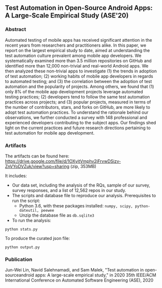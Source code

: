 ## Test Automation in Open-Source Android Apps: A Large-Scale Empirical Study (ASE'20)

### Abstract
Automated testing of mobile apps has received significant attention in the recent years from researchers and practitioners alike. In this paper, we report on the largest empirical study to date, aimed at understanding the test automation culture prevalent among mobile app developers. We systematically examined more than 3.5 million repositories on GitHub and identified more than 12,000 non-trivial and real-world Android apps. We then analyzed these non-trivial apps to investigate (1) the trends in adoption of test automation; (2) working habits of mobile app developers in regards to automated testing; and (3) the correlation between the adoption of test automation and the popularity of projects. Among others, we found that (1) only 8% of the mobile app development projects leverage automated testing practices; (2) developers tend to follow the same test automation practices across projects; and (3) popular projects, measured in terms of the number of contributors, stars, and forks on GitHub, are more likely to adopt test automation practices. To understand the rationale behind our observations, we further conducted a survey with 148 professional and experienced developers contributing to the subject apps. Our findings shed light on the current practices and future research directions pertaining to test automation for mobile app development. 

### Artifacts
The artifacts can be found here:
https://drive.google.com/file/d/1OXyitVmphv2jFrvwDSizv-ZnVYoDVZuk/view?usp=sharing (zip, 353MB)

It includes:
* Our data set, including the analysis of the RQs, sample of our survey, survey responses, and a list of 12,562 repos in our study.
* The scripts and database file to reproduce our analysis. Prerequisites to run the script:
  * Python 3.6, with these packages installed: `numpy, scipy, python-dateutil, peewee`
  * Unzip the database file as `db.sqlite3`
* To run the analysis:
```
python stats.py
```
To produce the curated json file:
```
python output.py
```

### Publication
Jun-Wei Lin, Navid Salehnamadi, and Sam Malek, "Test automation in open-sourceandroid apps: A large-scale empirical study," in 2020 35th IEEE/ACM International Conference on Automated Software Engineering (ASE), 2020
